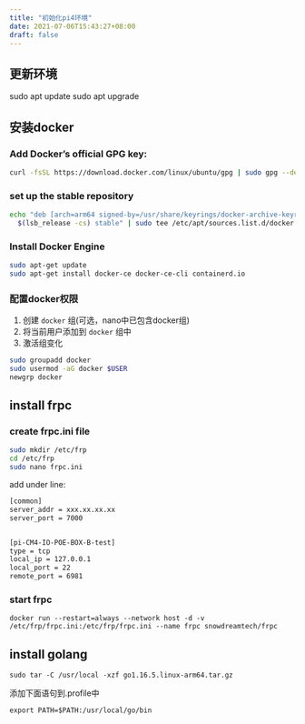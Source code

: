 ```yaml
---
title: "初始化pi4环境"
date: 2021-07-06T15:43:27+08:00
draft: false
---
```


## 更新环境
sudo apt update
sudo apt upgrade


## 安装docker

### Add Docker’s official GPG key:
```bash
curl -fsSL https://download.docker.com/linux/ubuntu/gpg | sudo gpg --dearmor -o /usr/share/keyrings/docker-archive-keyring.gpg
```

### set up the stable repository
```bash
echo "deb [arch=arm64 signed-by=/usr/share/keyrings/docker-archive-keyring.gpg] https://download.docker.com/linux/ubuntu \
  $(lsb_release -cs) stable" | sudo tee /etc/apt/sources.list.d/docker.list > /dev/null
```

### Install Docker Engine
```bash
sudo apt-get update
sudo apt-get install docker-ce docker-ce-cli containerd.io
```

### 配置docker权限
1. 创建 `docker` 组(可选，nano中已包含docker组)
1. 将当前用户添加到 `docker` 组中
1. 激活组变化

```bash
sudo groupadd docker
sudo usermod -aG docker $USER
newgrp docker
```


## install frpc

### create frpc.ini file
```bash
sudo mkdir /etc/frp
cd /etc/frp
sudo nano frpc.ini
```

add under line:
```txt
[common]
server_addr = xxx.xx.xx.xx
server_port = 7000


[pi-CM4-IO-POE-BOX-B-test]
type = tcp
local_ip = 127.0.0.1
local_port = 22
remote_port = 6981
```

### start frpc
```
docker run --restart=always --network host -d -v /etc/frp/frpc.ini:/etc/frp/frpc.ini --name frpc snowdreamtech/frpc
```

## install golang
```
sudo tar -C /usr/local -xzf go1.16.5.linux-arm64.tar.gz
```

添加下面语句到.profile中
```
export PATH=$PATH:/usr/local/go/bin
```

